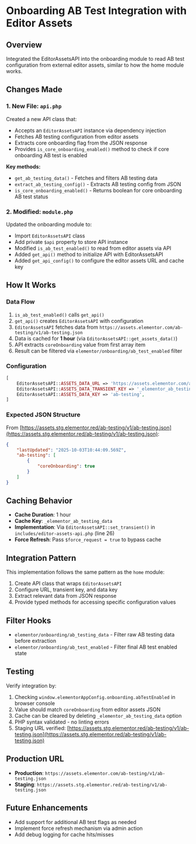 # Onboarding AB Test Integration with Editor Assets

## Overview
Integrated the EditorAssetsAPI into the onboarding module to read AB test configuration from external editor assets, similar to how the home module works.

## Changes Made

### 1. New File: `api.php`
Created a new API class that:
- Accepts an `EditorAssetsAPI` instance via dependency injection
- Fetches AB testing configuration from editor assets
- Extracts core onboarding flag from the JSON response
- Provides `is_core_onboarding_enabled()` method to check if core onboarding AB test is enabled

**Key methods:**
- `get_ab_testing_data()` - Fetches and filters AB testing data
- `extract_ab_testing_config()` - Extracts AB testing config from JSON
- `is_core_onboarding_enabled()` - Returns boolean for core onboarding AB test status

### 2. Modified: `module.php`
Updated the onboarding module to:
- Import `EditorAssetsAPI` class
- Add private `$api` property to store API instance
- Modified `is_ab_test_enabled()` to read from editor assets via API
- Added `get_api()` method to initialize API with EditorAssetsAPI
- Added `get_api_config()` to configure the editor assets URL and cache key

## How It Works

### Data Flow
1. `is_ab_test_enabled()` calls `get_api()`
2. `get_api()` creates `EditorAssetsAPI` with configuration
3. `EditorAssetsAPI` fetches data from `https://assets.elementor.com/ab-testing/v1/ab-testing.json`
4. Data is cached for **1 hour** (via `EditorAssetsAPI::get_assets_data()`)
5. API extracts `coreOnboarding` value from first array item
6. Result can be filtered via `elementor/onboarding/ab_test_enabled` filter

### Configuration
```php
[
    EditorAssetsAPI::ASSETS_DATA_URL => 'https://assets.elementor.com/ab-testing/v1/ab-testing.json',
    EditorAssetsAPI::ASSETS_DATA_TRANSIENT_KEY => '_elementor_ab_testing_data',
    EditorAssetsAPI::ASSETS_DATA_KEY => 'ab-testing',
]
```

### Expected JSON Structure
From [https://assets.stg.elementor.red/ab-testing/v1/ab-testing.json](https://assets.stg.elementor.red/ab-testing/v1/ab-testing.json):
```json
{
    "lastUpdated": "2025-10-03T10:44:09.569Z",
    "ab-testing": [
        {
            "coreOnboarding": true
        }
    ]
}
```

## Caching Behavior
- **Cache Duration**: 1 hour
- **Cache Key**: `_elementor_ab_testing_data`
- **Implementation**: Via `EditorAssetsAPI::set_transient()` in `includes/editor-assets-api.php` (line 26)
- **Force Refresh**: Pass `$force_request = true` to bypass cache

## Integration Pattern
This implementation follows the same pattern as the `home` module:
1. Create API class that wraps `EditorAssetsAPI`
2. Configure URL, transient key, and data key
3. Extract relevant data from JSON response
4. Provide typed methods for accessing specific configuration values

## Filter Hooks
- `elementor/onboarding/ab_testing_data` - Filter raw AB testing data before extraction
- `elementor/onboarding/ab_test_enabled` - Filter final AB test enabled state

## Testing
Verify integration by:
1. Checking `window.elementorAppConfig.onboarding.abTestEnabled` in browser console
2. Value should match `coreOnboarding` from editor assets JSON
3. Cache can be cleared by deleting `_elementor_ab_testing_data` option
4. PHP syntax validated - no linting errors
5. Staging URL verified: [https://assets.stg.elementor.red/ab-testing/v1/ab-testing.json](https://assets.stg.elementor.red/ab-testing/v1/ab-testing.json)

## Production URL
- **Production**: `https://assets.elementor.com/ab-testing/v1/ab-testing.json`
- **Staging**: `https://assets.stg.elementor.red/ab-testing/v1/ab-testing.json`

## Future Enhancements
- Add support for additional AB test flags as needed
- Implement force refresh mechanism via admin action
- Add debug logging for cache hits/misses

